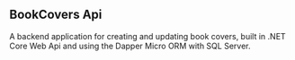 ## BookCovers Api
A backend application for creating and updating book covers, built in .NET Core Web Api and using the Dapper Micro ORM with SQL Server.
